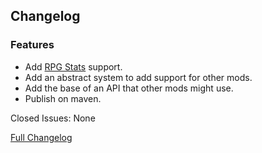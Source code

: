 ## Changelog

### Features

- Add [RPG Stats](https://modrinth.com/mod/rpgstats) support.
- Add an abstract system to add support for other mods.
- Add the base of an API that other mods might use.
- Publish on maven.

Closed Issues: None

[Full Changelog](https://github.com/JamCoreModding/RightClickHarvest/compare/3.0.2...3.0.3)
